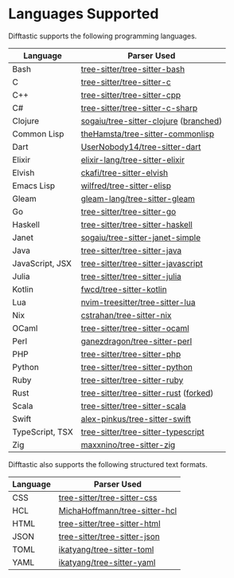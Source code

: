 # Languages Supported

Difftastic supports the following programming languages.

| Language        | Parser Used                                                                                                                                                    |
|-----------------|----------------------------------------------------------------------------------------------------------------------------------------------------------------|
| Bash            | [tree-sitter/tree-sitter-bash](https://github.com/tree-sitter/tree-sitter-bash)                                                                                |
| C               | [tree-sitter/tree-sitter-c](https://github.com/tree-sitter/tree-sitter-c)                                                                                      |
| C++             | [tree-sitter/tree-sitter-cpp](https://github.com/tree-sitter/tree-sitter-cpp)                                                                                  |
| C#              | [tree-sitter/tree-sitter-c-sharp](https://github.com/tree-sitter/tree-sitter-c-sharp)                                                                          |
| Clojure         | [sogaiu/tree-sitter-clojure](https://github.com/sogaiu/tree-sitter-clojure) ([branched](https://github.com/sogaiu/tree-sitter-clojure/tree/issue-21))          |
| Common Lisp     | [theHamsta/tree-sitter-commonlisp](https://github.com/theHamsta/tree-sitter-commonlisp)                                                                        |
| Dart            | [UserNobody14/tree-sitter-dart](https://github.com/UserNobody14/tree-sitter-dart)                                                                              |
| Elixir          | [elixir-lang/tree-sitter-elixir](https://github.com/elixir-lang/tree-sitter-elixir)                                                                            |
| Elvish          | [ckafi/tree-sitter-elvish](https://github.com/ckafi/tree-sitter-elvish)                                                                                        |
| Emacs Lisp      | [wilfred/tree-sitter-elisp](https://github.com/Wilfred/tree-sitter-elisp)                                                                                      |
| Gleam           | [gleam-lang/tree-sitter-gleam](https://github.com/gleam-lang/tree-sitter-gleam)                                                                                |
| Go              | [tree-sitter/tree-sitter-go](https://github.com/tree-sitter/tree-sitter-go)                                                                                    |
| Haskell         | [tree-sitter/tree-sitter-haskell](https://github.com/tree-sitter/tree-sitter-haskell)                                                                          |
| Janet           | [sogaiu/tree-sitter-janet-simple](https://github.com/sogaiu/tree-sitter-janet-simple)                                                                          |
| Java            | [tree-sitter/tree-sitter-java](https://github.com/tree-sitter/tree-sitter-java)                                                                                |
| JavaScript, JSX | [tree-sitter/tree-sitter-javascript](https://github.com/tree-sitter/tree-sitter-javascript)                                                                    |
| Julia           | [tree-sitter/tree-sitter-julia](https://github.com/tree-sitter/tree-sitter-julia)                                                                              |
| Kotlin          | [fwcd/tree-sitter-kotlin](https://github.com/fwcd/tree-sitter-kotlin)                                                                                          |
| Lua             | [nvim-treesitter/tree-sitter-lua](https://github.com/nvim-treesitter/tree-sitter-lua)                                                                          |
| Nix             | [cstrahan/tree-sitter-nix](https://github.com/cstrahan/tree-sitter-nix)                                                                                        |
| OCaml           | [tree-sitter/tree-sitter-ocaml](https://github.com/tree-sitter/tree-sitter-ocaml)                                                                              |
| Perl            | [ganezdragon/tree-sitter-perl](https://github.com/ganezdragon/tree-sitter-perl)                                                                                |
| PHP             | [tree-sitter/tree-sitter-php](https://github.com/tree-sitter/tree-sitter-php)                                                                                  |
| Python          | [tree-sitter/tree-sitter-python](https://github.com/tree-sitter/tree-sitter-python)                                                                            |
| Ruby            | [tree-sitter/tree-sitter-ruby](https://github.com/tree-sitter/tree-sitter-ruby)                                                                                |
| Rust            | [tree-sitter/tree-sitter-rust](https://github.com/tree-sitter/tree-sitter-rust) ([forked](https://github.com/Wilfred/tree-sitter-rust/tree/non_special_token)) |
| Scala           | [tree-sitter/tree-sitter-scala](https://github.com/tree-sitter/tree-sitter-scala)                                                                              |
| Swift           | [alex-pinkus/tree-sitter-swift](https://github.com/alex-pinkus/tree-sitter-swift)                                                                              |
| TypeScript, TSX | [tree-sitter/tree-sitter-typescript](https://github.com/tree-sitter/tree-sitter-typescript)                                                                    |
| Zig             | [maxxnino/tree-sitter-zig](https://github.com/maxxnino/tree-sitter-zig)                                                                                        |

Difftastic also supports the following structured text formats.

| Language | Parser Used                                                                       |
|----------|-----------------------------------------------------------------------------------|
| CSS      | [tree-sitter/tree-sitter-css](https://github.com/tree-sitter/tree-sitter-css)     |
| HCL      | [MichaHoffmann/tree-sitter-hcl](https://github.com/MichaHoffmann/tree-sitter-hcl) |
| HTML     | [tree-sitter/tree-sitter-html](https://github.com/tree-sitter/tree-sitter-html)   |
| JSON     | [tree-sitter/tree-sitter-json](https://github.com/tree-sitter/tree-sitter-json)   |
| TOML     | [ikatyang/tree-sitter-toml](https://github.com/ikatyang/tree-sitter-toml)         |
| YAML     | [ikatyang/tree-sitter-yaml](https://github.com/ikatyang/tree-sitter-yaml)         |

